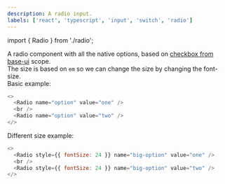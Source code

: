```yaml
---
description: A radio input.
labels: ['react', 'typescript', 'input', 'switch', 'radio']
---
```


import { Radio } from './radio';

A radio component with all the native options, based on [checkbox from base-ui](https://bit.dev/teambit/base-ui/input/checkbox/label) scope.  
The size is based on `em` so we can change the size by changing the font-size.  
Basic example:

```js live
<>
  <Radio name="option" value="one" />
  <br />
  <Radio name="option" value="two" />
</>
```

Different size example:

```js live
<>
  <Radio style={{ fontSize: 24 }} name="big-option" value="one" />
  <br />
  <Radio style={{ fontSize: 24 }} name="big-option" value="two" />
</>
```

